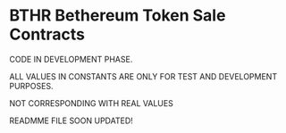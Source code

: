 
BTHR Bethereum Token Sale Contracts
===================================

CODE IN DEVELOPMENT PHASE.

ALL VALUES IN CONSTANTS ARE ONLY FOR TEST AND DEVELOPMENT PURPOSES.

NOT CORRESPONDING WITH REAL VALUES

READMME FILE SOON UPDATED!